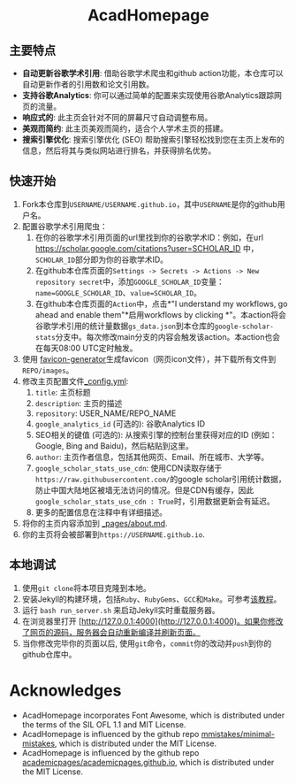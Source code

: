 
<h1 align="center">
AcadHomepage
</h1>


## 主要特点
- **自动更新谷歌学术引用**: 借助谷歌学术爬虫和github action功能，本仓库可以自动更新作者的引用数和论文引用数。
- **支持谷歌Analytics**: 你可以通过简单的配置来实现使用谷歌Analytics跟踪网页的流量。
- **响应式的**: 此主页会针对不同的屏幕尺寸自动调整布局。
- **美观而简约**: 此主页美观而简约，适合个人学术主页的搭建。
- **搜索引擎优化**: 搜索引擎优化 (SEO) 帮助搜索引擎轻松找到您在主页上发布的信息，然后将其与类似网站进行排名，并获得排名优势。

## 快速开始

1. Fork本仓库到`USERNAME/USERNAME.github.io`，其中`USERNAME`是你的github用户名。
1. 配置谷歌学术引用爬虫：
    1. 在你的谷歌学术引用页面的url里找到你的谷歌学术ID：例如，在url https://scholar.google.com/citations?user=SCHOLAR_ID 中，`SCHOLAR_ID`部分即为你的谷歌学术ID。
    1. 在github本仓库页面的`Settings -> Secrets -> Actions -> New repository secret`中，添加`GOOGLE_SCHOLAR_ID`变量：`name=GOOGLE_SCHOLAR_ID`、`value=SCHOLAR_ID`。
    1. 在github本仓库页面的`Action`中，点击*"I understand my workflows, go ahead and enable them"*启用workflows by clicking *"。本action将会谷歌学术引用的统计量数据`gs_data.json`到本仓库的`google-scholar-stats`分支中。每次修改main分支的内容会触发该action。本action也会在每天08:00 UTC定时触发。
1. 使用 [favicon-generator](https://redketchup.io/favicon-generator)生成favicon（网页icon文件），并下载所有文件到`REPO/images`。
1. 修改主页配置文件[_config.yml](../_config.yml):
    1. `title`: 主页标题
    1. `description`: 主页的描述
    1. `repository`: USER_NAME/REPO_NAME  
    1. `google_analytics_id` (可选的): 谷歌Analytics ID
    1. SEO相关的键值 (可选的): 从搜索引擎的控制台里获得对应的ID (例如：Google, Bing and Baidu)，然后粘贴到这里。
    1. `author`: 主页作者信息，包括其他网页、Email、所在城市、大学等。
    1. `google_scholar_stats_use_cdn`: 使用CDN读取存储于`https://raw.githubusercontent.com/`的google scholar引用统计数据，防止中国大陆地区被墙无法访问的情况。但是CDN有缓存，因此`google_scholar_stats_use_cdn : True`时，引用数据更新会有延迟。
    1. 更多的配置信息在注释中有详细描述。
1. 将你的主页内容添加到 [_pages/about.md](../_pages/about.md).
1. 你的主页将会被部署到`https://USERNAME.github.io`.

## 本地调试

1. 使用`git clone`将本项目克隆到本地。
1. 安装Jekyll的构建环境，包括`Ruby`、`RubyGems`、`GCC`和`Make`。可参考[该教程](https://jekyllrb.com/docs/installation/#requirements)。
1. 运行 `bash run_server.sh` 来启动Jekyll实时重载服务器。
1. 在浏览器里打开 [http://127.0.0.1:4000](http://127.0.0.1:4000)。如果你修改了网页的源码，服务器会自动重新编译并刷新页面。
1. 当你修改完毕你的页面以后, 使用`git`命令，`commit`你的改动并`push`到你的github仓库中。

# Acknowledges

- AcadHomepage incorporates Font Awesome, which is distributed under the terms of the SIL OFL 1.1 and MIT License.
- AcadHomepage is influenced by the github repo [mmistakes/minimal-mistakes](https://github.com/mmistakes/minimal-mistakes), which is distributed under the MIT License.
- AcadHomepage is influenced by the github repo [academicpages/academicpages.github.io](https://github.com/academicpages/academicpages.github.io), which is distributed under the MIT License.

